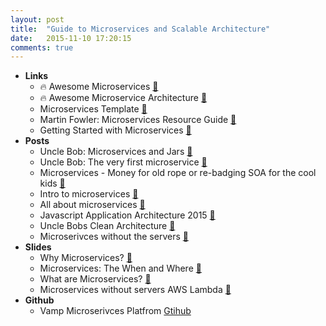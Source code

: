 ```yaml
---
layout: post
title:  "Guide to Microservices and Scalable Architecture"
date:   2015-11-10 17:20:15
comments: true
---
```


- **Links**
    - :fire: Awesome Microservices [:link:](https://github.com/mfornos/awesome-microservices)
    - :fire: Awesome Microservice Architecture [:link:](https://github.com/wanghaisheng/awesome-microservice)
    - Microservices Template [:link:](https://github.com/begriffs/microservice-template)
    - Martin Fowler: Microservices Resource Guide [:link:](http://martinfowler.com/microservices/)
    - Getting Started with Microservices [:link:](https://dzone.com/refcardz/getting-started-with-microservices)
- **Posts**
    - Uncle Bob: Microservices and Jars [:link:](http://blog.cleancoder.com/uncle-bob/2014/09/19/MicroServicesAndJars.html)
    - Uncle Bob: The very first microservice [:link:](http://blog.8thlight.com/uncle-bob/2015/05/28/TheFirstMicroserviceArchitecture.html)
    - Microservices - Money for old rope or re-badging SOA for the cool kids [:link:](http://service-architecture.blogspot.co.uk/2014/03/microservices-money-for-old-rope-or-re.html)
    - Intro to microservices [:link:](https://www.nginx.com/blog/introduction-to-microservices/)
    - All about microservices [:link:](http://microservices.io/patterns/microservices.html)
    - Javascript Application Architecture 2015 [:link:](https://medium.com/google-developers/javascript-application-architecture-on-the-road-to-2015-d8125811101b)
    - Uncle Bobs Clean Architecture [:link:](http://blog.8thlight.com/uncle-bob/2011/11/22/Clean-Architecture.html)
    - Microserivces without the servers [:link:](https://aws.amazon.com/blogs/compute/microservices-without-the-servers/)
- **Slides**
    - Why Microservices? [:link:](http://slides.com/indyarocks/deck#/)
    - Microservices: The When and Where [:link:](http://slides.com/aaroneus/microservices--2#/)
    - What are Microservices? [:link:](http://slides.com/alexmcpt/ms4dummies#/)
    - Microservices without servers AWS Lambda [:link:](http://events.linuxfoundation.org/sites/events/files/slides/cc15_wagner.pdf)
- **Github**
    - Vamp Microserivces Platfrom [Gtihub](https://github.com/magneticio/vamp/)
